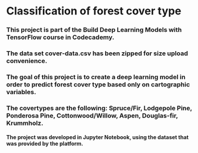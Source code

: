 # Classification of forest cover type

### This project is part of the **Build Deep Learning Models with TensorFlow** course in Codecademy.
### The data set cover-data.csv has been zipped for size upload convenience.
### The goal of this project is to create a deep learning model in order to predict forest cover type based only on cartographic variables. 
### The covertypes are the following: Spruce/Fir, Lodgepole Pine, Ponderosa Pine, Cottonwood/Willow, Aspen, Douglas-fir, Krummholz.

#### The project was developed in Jupyter Notebook, using the dataset that was provided by the platform.
